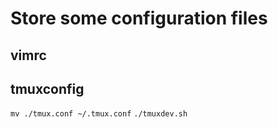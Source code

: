 # Store some configuration files

## vimrc

## tmuxconfig

`mv ./tmux.conf ~/.tmux.conf`
`./tmuxdev.sh`
